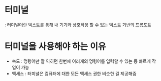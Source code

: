 # 터미널

: 터미널이란 텍스트를 통해 내 기기와 상호작용 할 수 있는 텍스트 기반의 프롬포트

# 터미널을 사용해야 하는 이유

- 속도 : 명령어만 잘 익히면 한번에 여러개의 명령어를 입력할 수 있는 등 빠르게 작업이 가능
- 액세스 : 터미널은 컴퓨터에 대한 모든 액세스 권한 비슷한 걸 제공해줌
